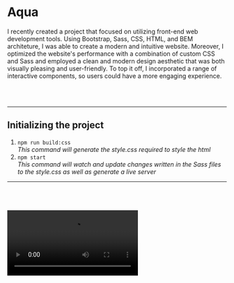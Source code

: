 # Aqua
I recently created a project that focused on utilizing front-end web development tools. 
Using Bootstrap, Sass, CSS, HTML, and BEM architeture, I was able to create a modern and intuitive website.
Moreover, I optimized the website's performance with a combination of custom CSS and Sass and 
employed a clean and modern design aesthetic that was both visually pleasing and user-friendly. 
To top it off, I incorporated a range of interactive components, so users could have a more engaging experience.

<br>
<br>

---
## Initializing the project<br>

1. `npm run build:css`<br>
*This command will generate the style.css required to style the html*<br>
2. `npm start`<br>
*This command will watch and update changes written in the Sass files to the style.css
as well as generate a live server*
---
<br>
<br>
<br>

<video controls autoplay>
  <source 
      src="https://user-images.githubusercontent.com/93670432/212107340-8721ae3a-d1e5-4a24-b9ee-f9b800e30cdf.mp4" 
      type="video/mp4"
  >
  Your browser does not support the video tag.
</video>
<!-- 
![image](https://user-images.githubusercontent.com/93670432/211947981-80196e75-05ab-4907-8e43-2837829851dd.png)

![image](https://user-images.githubusercontent.com/93670432/211948039-9ff50a14-b666-4693-a376-eaa3e4491aac.png)

![image](https://user-images.githubusercontent.com/93670432/211948184-242c3613-19b4-416e-bd47-ae5d291be4e4.png)
 -->
